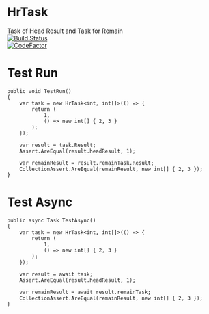 # HrTask
Task of Head Result and Task for Remain <br/>
[![Build Status](https://github.com/DirectSQL/HrTask/workflows/.NET%20Core/badge.svg?branch=master)](https://github.com/7k8m/HrTask/actions)<br/>
[![CodeFactor](https://www.codefactor.io/repository/github/DirectSQL/HrTask/badge/master)](https://www.codefactor.io/repository/github/DirectSQL/HrTask/overview/master)<br/>

# Test Run
`````
public void TestRun()
{
    var task = new HrTask<int, int[]>(() => {
        return (
            1,
            () => new int[] { 2, 3 }
        );
    });

    var result = task.Result;
    Assert.AreEqual(result.headResult, 1);

    var remainResult = result.remainTask.Result;
    CollectionAssert.AreEqual(remainResult, new int[] { 2, 3 });
}
`````

# Test Async
`````
public async Task TestAsync()
{
    var task = new HrTask<int, int[]>(() => {
        return (
            1,
            () => new int[] { 2, 3 }
        );
    });

    var result = await task;
    Assert.AreEqual(result.headResult, 1);

    var remainResult = await result.remainTask;
    CollectionAssert.AreEqual(remainResult, new int[] { 2, 3 });
}
`````
